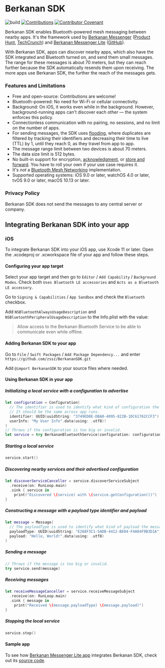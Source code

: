 # Berkanan SDK

![build](https://github.com/zssz/BerkananSDK/workflows/build/badge.svg)
[![Contributions](https://img.shields.io/badge/contributions-welcome-blue)](CONTRIBUTING.md)
[![Contributor Covenant](https://img.shields.io/badge/Contributor%20Covenant-v2.0%20adopted-ff69b4.svg)](CODE_OF_CONDUCT.md)

Berkanan SDK enables Bluetooth-powered mesh messaging between nearby apps. It's the framework used by [Berkanan Messenger](https://apps.apple.com/app/berkanan-messenger/id1289061820) ([Product Hunt](https://www.producthunt.com/posts/berkanan), [TechCrunch](https://techcrunch.com/2018/09/27/berkanan-is-a-bluetooth-powered-group-messaging-app/)) and [Berkanan Messenger Lite](https://apps.apple.com/app/berkanan-messenger-lite/id1479731429) ([GitHub](https://github.com/zssz/BerkananLite)).

With Berkanan SDK, apps can discover nearby apps, which also have the SDK integrated and Bluetooth turned on, and send them small messages. The range for these messages is about 70 meters, but they can reach further because the SDK automatically resends them upon receiving. The more apps use Berkanan SDK, the further the reach of the messages gets.

### Features and Limitations
- Free and open-source: Contributions are welcome!
- Bluetooth-powered: No need for Wi-Fi or cellular connectivity.
- Background: On iOS, it works even while in the background. However, background-running apps can't discover each other — the system enforces this policy.
- Connectionless communication with no pairing, no sessions, and no limit on the number of apps.
- For sending messages, the SDK uses [flooding](https://en.wikipedia.org/wiki/Flooding_(computer_networking)), where duplicates are filtered by tracking their identifiers and decreasing their time to live (TTL) by 1, until they reach 0, as they travel from app to app.
- The message range limit between two devices is about 70 meters.
- The data size limit is 512 bytes.
- No built-in support for encryption, [acknowledgment](https://en.wikipedia.org/wiki/Acknowledgement_(data_networks)), or [store and forward](https://en.wikipedia.org/wiki/Store_and_forward). You have to roll your own if your use case requires it.
- It's *not* a [Bluetooth Mesh Networking](https://www.bluetooth.com/specifications/mesh-specifications) implementation.
- Supported operating systems: iOS 9.0 or later, watchOS 4.0 or later, tvOS 9.0 or later, macOS 10.13 or later.

### Privacy Policy
Berkanan SDK does not send the messages to any central server or company.

## Integrating Berkanan SDK into your app

### iOS

To integrate Berkanan SDK into your iOS app, use Xcode 11 or later. Open the .xcodeproj or .xcworkspace file of your app and follow these steps.

#### Configuring your app target

Select your app target and then go to `Editor` / `Add Capability` / `Background Modes`. Check both `Uses Bluetooth LE accessories` and `Acts as a Bluetooth LE accessory`.

Go to `Signing & Capabilities` /  `App Sandbox` and check the `Bluetooth` checkbox. 

Add `NSBluetoothAlwaysUsageDescription` and `NSBluetoothPeripheralUsageDescription` to the Info.plist with the value:

> Allow access to the Berkanan Bluetooth Service to be able to communicate even while offline.

#### Adding Berkanan SDK to your app

Go to `File` / `Swift Packages` / `Add Package Dependency...` and enter `https://github.com/zssz/BerkananSDK.git`

Add `@import BerkananSDK` to your source files where needed.

#### Using Berkanan SDK in your app

##### Initializing a local service with a configuration to advertise

```swift
let configuration = Configuration(
  // The identifier is used to identify what kind of configuration the service has. 
  // It should be the same across app runs.
  identifier: UUID(uuidString: "3749ED8E-DBA0-4095-822B-1DC61762CCF3")!, 
  userInfo: "My User Info".data(using: .utf8)!
)
// Throws if the configuration is too big or invalid.
let service = try BerkananBluetoothService(configuration: configuration)
```

##### Starting a local service

```swift
service.start()
```

##### Discovering nearby services and their advertised configuration

```swift
let discoverServiceCanceller = service.discoverServiceSubject
  .receive(on: RunLoop.main)
  .sink { service in
    print("Discovered \(service) with \(service.getConfiguration())")
}
```

##### Constructing a message with a payload type identifier and payload

```swift
let message = Message(
  // The payloadType is used to identify what kind of payload the message carries.
  payloadType: UUID(uuidString: "E268F3C1-5ADB-4412-BE04-F4A04F9B3D1A")!,
  payload: "Hello, World!".data(using: .utf8)
)
```

##### Sending a message

```swift
// Throws if the message is too big or invalid.
try service.send(message)
```

##### Receiving messages

```swift
let receiveMessageCanceller = service.receiveMessageSubject
  .receive(on: RunLoop.main)
  .sink { message in
    print("Received \(message.payloadType) \(message.payload)")
}
```

##### Stopping the local service

```swift
service.stop()
```

#### Sample app

To see how [Berkanan Messenger Lite app](https://apps.apple.com/app/berkanan-messenger-lite/id1479731429) integrates Berkanan SDK, check out its [source code](https://github.com/zssz/BerkananLite).
